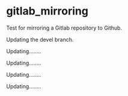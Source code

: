 # gitlab_mirroring

Test for mirroring a Gitlab repository to Github.

Updating the devel branch.

Updating........

Updating........

Updating........

Updating........
